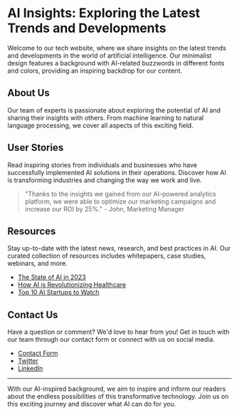<!--font:Playfair Display-->

# AI Insights: Exploring the Latest Trends and Developments

Welcome to our tech website, where we share insights on the latest trends and developments in the world of artificial intelligence. Our minimalist design features a background with AI-related buzzwords in different fonts and colors, providing an inspiring backdrop for our content.

## About Us

Our team of experts is passionate about exploring the potential of AI and sharing their insights with others. From machine learning to natural language processing, we cover all aspects of this exciting field.

## User Stories

Read inspiring stories from individuals and businesses who have successfully implemented AI solutions in their operations. Discover how AI is transforming industries and changing the way we work and live.

> "Thanks to the insights we gained from our AI-powered analytics platform, we were able to optimize our marketing campaigns and increase our ROI by 25%." - John, Marketing Manager

## Resources

Stay up-to-date with the latest news, research, and best practices in AI. Our curated collection of resources includes whitepapers, case studies, webinars, and more.

- [The State of AI in 2023](#state-of-ai)
- [How AI is Revolutionizing Healthcare](#healthcare-ai)
- [Top 10 AI Startups to Watch](#ai-startups)

## Contact Us

Have a question or comment? We'd love to hear from you! Get in touch with our team through our contact form or connect with us on social media.

- [Contact Form](#contact-form)
- [Twitter](#twitter)
- [LinkedIn](#linkedin)

---

With our AI-inspired background, we aim to inspire and inform our readers about the endless possibilities of this transformative technology. Join us on this exciting journey and discover what AI can do for you.

<!--

Write me content for website with wallpaper which alt text is:

"A minimalist design featuring AI-related buzzwords in different fonts and colors"

The name/title of the page should not be 1:1 copy of the alt text but rather a real content of the website which is using this wallpaper.

- Use markdown format 
- Start with heading
- Heading should be short and concise
- The content should look like a real website 
- The website should not be about the wallpaper, wallpaper is just a related background
- Heading should be contain work "wallpaper" or "background"
- Include real sections like references, contact, user stories, etc. use things relevant to the page purpose.
- Feel free to use structure like headings, bullets, numbering, blockquotes, paragraphs, horizontal lines, etc.
- You can use formatting like bold or _italic_
- You can include UTF-8 emojis
- Links should be only #hash anchors (and you can refer to the document itself)
- Do not include images


---


# AI Buzzwords Wallpaper for Your Tech Website

Welcome to our tech website, where we showcase the latest trends and developments in the world of artificial intelligence. Our minimalist design features a wallpaper with AI-related buzzwords in different fonts and colors, providing the perfect backdrop for our content.

## About Us

Our team of experts is passionate about exploring the potential of AI and sharing their insights with others. From machine learning to natural language processing, we cover all aspects of this exciting field.

## User Stories

Read inspiring stories from individuals and businesses who have successfully implemented AI solutions in their operations. Discover how AI is transforming industries and changing the way we work and live.

> "Thanks to the insights we gained from our AI-powered analytics platform, we were able to optimize our marketing campaigns and increase our ROI by 25%." - John, Marketing Manager

## Resources

Stay up-to-date with the latest news, research, and best practices in AI. Our curated collection of resources includes whitepapers, case studies, webinars, and more.

- [The State of AI in 2023](#state-of-ai)
- [How AI is Revolutionizing Healthcare](#healthcare-ai)
- [Top 10 AI Startups to Watch](#ai-startups)

## Contact Us

Have a question or comment? We'd love to hear from you! Get in touch with our team through our contact form or connect with us on social media.

- [Contact Form](#contact-form)
- [Twitter](#twitter)
- [LinkedIn](#linkedin)

---

With our AI buzzwords wallpaper as your background, you'll be inspired to explore the endless possibilities of this transformative technology. Join us on this exciting journey and discover what AI can do for you.


---


Heading should not include word "wallpaper". The website should not be about the wallpaper itself, wallpaper is just a related background, rewrite whole content.


---


# AI Insights: Exploring the Latest Trends and Developments

Welcome to our tech website, where we share insights on the latest trends and developments in the world of artificial intelligence. Our minimalist design features a background with AI-related buzzwords in different fonts and colors, providing an inspiring backdrop for our content.

## About Us

Our team of experts is passionate about exploring the potential of AI and sharing their insights with others. From machine learning to natural language processing, we cover all aspects of this exciting field.

## User Stories

Read inspiring stories from individuals and businesses who have successfully implemented AI solutions in their operations. Discover how AI is transforming industries and changing the way we work and live.

> "Thanks to the insights we gained from our AI-powered analytics platform, we were able to optimize our marketing campaigns and increase our ROI by 25%." - John, Marketing Manager

## Resources

Stay up-to-date with the latest news, research, and best practices in AI. Our curated collection of resources includes whitepapers, case studies, webinars, and more.

- [The State of AI in 2023](#state-of-ai)
- [How AI is Revolutionizing Healthcare](#healthcare-ai)
- [Top 10 AI Startups to Watch](#ai-startups)

## Contact Us

Have a question or comment? We'd love to hear from you! Get in touch with our team through our contact form or connect with us on social media.

- [Contact Form](#contact-form)
- [Twitter](#twitter)
- [LinkedIn](#linkedin)

---

With our AI-inspired background, we aim to inspire and inform our readers about the endless possibilities of this transformative technology. Join us on this exciting journey and discover what AI can do for you.

-->

